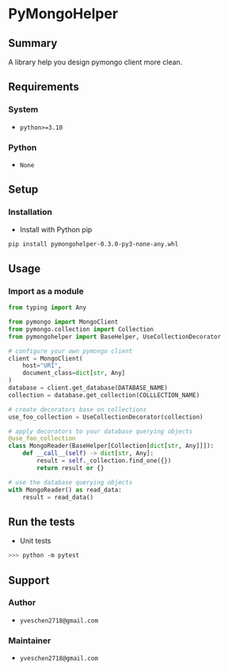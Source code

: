 # PyMongoHelper

## Summary

A library help you design pymongo client more clean.


## Requirements

### System

- `python>=3.10`

### Python

- `None`


## Setup

### Installation

- Install with Python pip

```sh
pip install pymongohelper-0.3.0-py3-none-any.whl
```


## Usage

### Import as a module

```py
from typing import Any

from pymongo import MongoClient
from pymongo.collection import Collection
from pymongohelper import BaseHelper, UseCollectionDecorator

# configure your own pymongo client
client = MongoClient(
    host="URI",
    document_class=dict[str, Any]
)
database = client.get_database(DATABASE_NAME)
collection = database.get_collection(COLLLECTION_NAME)

# create decorators base on collections
use_foo_collection = UseCollectionDecorator(collection)

# apply decorators to your database querying objects
@use_foo_collection
class MongoReader(BaseHelper[Collection[dict[str, Any]]]):
    def __call__(self) -> dict[str, Any]:
        result = self._collection.find_one({})
        return result or {}

# use the database querying objects
with MongoReader() as read_data:
    result = read_data()
```


## Run the tests

- Unit tests

```sh
>>> python -m pytest
```


## Support

### Author

- `yveschen2718@gmail.com`

### Maintainer

- `yveschen2718@gmail.com`

<!--links-->